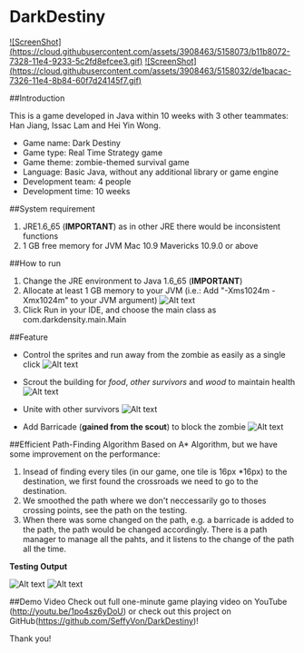 DarkDestiny
===========
[![ScreenShot] (https://cloud.githubusercontent.com/assets/3908463/5158073/b11b8072-7328-11e4-9233-5c2fd8efcee3.gif)](http://youtu.be/1po4sz6yDoU.)
[![ScreenShot] (https://cloud.githubusercontent.com/assets/3908463/5158032/de1bacac-7326-11e4-8b84-60f7d24145f7.gif)](http://youtu.be/1po4sz6yDoU.)

##Introduction

This is a game developed in Java within 10 weeks with 3 other teammates: Han Jiang, Issac Lam and Hei Yin Wong.

* Game name: Dark Destiny
* Game type: Real Time Strategy game
* Game theme: zombie-themed survival game
* Language: Basic Java, without any additional library or game engine
* Development team: 4 people
* Development time: 10 weeks


##System requirement
1. JRE1.6_65 (**IMPORTANT**) as in other JRE there would be inconsistent functions
2. 1 GB free memory for JVM Mac 10.9 Mavericks 10.9.0 or above


##How to run
1. Change the JRE environment to Java 1.6_65 (**IMPORTANT**)
2. Allocate at least 1 GB memory to your JVM (i.e.: Add "-Xms1024m -Xmx1024m" to your JVM argument)
![Alt text](https://cloud.githubusercontent.com/assets/3908463/5157979/860e1a56-7324-11e4-9160-ebefef13ad25.png "configuration")
3. Click Run in your IDE, and choose the main class as com.darkdensity.main.Main

##Feature
* Control the sprites and run away from the zombie as easily as a single click
![Alt text](https://cloud.githubusercontent.com/assets/3908463/5158176/deb42a54-732b-11e4-975e-8714cc95684a.png "basic scene")

* Scrout the building for *food*, *other survivors* and *wood* to maintain health
![Alt text](https://cloud.githubusercontent.com/assets/3908463/5158143/f4d29650-732a-11e4-9bc2-442173c9b67e.png "scout building")

* Unite with other survivors
![Alt text](https://cloud.githubusercontent.com/assets/3908463/5158151/2a2a8d9e-732b-11e4-85b4-f95c293517cc.png "other survivors")

* Add Barricade (**gained from the scout**) to block the zombie
![Alt text](https://cloud.githubusercontent.com/assets/3908463/5158069/8a7cee88-7328-11e4-89a7-dbbd0a6f5270.png "block the zombie")


##Efficient Path-Finding Algorithm
Based on A* Algorithm, but we have some improvement on the performance:
1. Insead of finding every tiles (in our game, one tile is 16px *16px) to the destination, we first found the crossroads we need to go to the destination.
2. We smoothed the path where we don't neccessarily go to thoses crossing points, see the path on the testing. 
3. When there was some changed on the path, e.g. a barricade is added to the path, the path would be changed accordingly. There is a path manager to manage all the pahts, and it listens to the change of the path all the time.

**Testing Output**

![Alt text](https://cloud.githubusercontent.com/assets/3908463/5158058/4de779c0-7328-11e4-97c2-09c62f68bb3b.png "A* test 1")
![Alt text](https://cloud.githubusercontent.com/assets/3908463/5158059/51829ef2-7328-11e4-8400-88758e6766f1.png "A* test 2")



##Demo Video
Check out full one-minute game playing video on YouTube (http://youtu.be/1po4sz6yDoU) or check out this project on GitHub(https://github.com/SeffyVon/DarkDestiny)!

Thank you!

